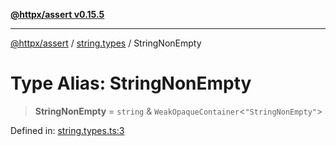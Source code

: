 [**@httpx/assert v0.15.5**](../../README.md)

***

[@httpx/assert](../../README.md) / [string.types](../README.md) / StringNonEmpty

# Type Alias: StringNonEmpty

> **StringNonEmpty** = `string` & `WeakOpaqueContainer`\<`"StringNonEmpty"`\>

Defined in: [string.types.ts:3](https://github.com/belgattitude/httpx/blob/7903e9ebf18607df55b9a2972c85cfc54f82587a/packages/assert/src/string.types.ts#L3)
